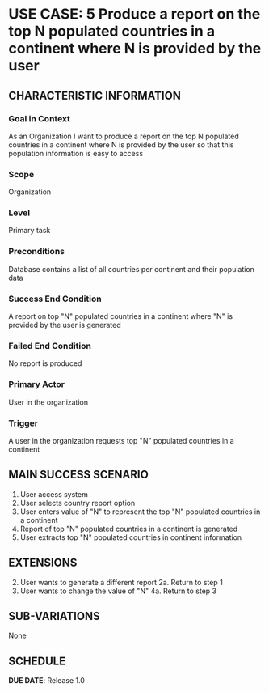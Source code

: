 # USE CASE: 5   Produce a report on the top N populated countries in a continent where N is provided by the user

## CHARACTERISTIC INFORMATION

### Goal in Context

As an Organization I want to produce a report on the top N populated countries in a continent where N is provided by the user so that this population information is easy to access

### Scope

Organization

### Level

Primary task

### Preconditions

Database contains a list of all countries per continent and their population data

### Success End Condition

A report on top "N" populated countries in a continent where "N" is provided by the user is generated

### Failed End Condition

No report is produced

### Primary Actor

User in the organization

### Trigger

A user in the organization requests top "N" populated countries in a continent

## MAIN SUCCESS SCENARIO
1. User access system
2. User selects country report option
3. User enters value of "N" to represent the top "N" populated countries in a continent
4. Report of top "N" populated countries in a continent is generated
5. User extracts top "N" populated countries in continent information


## EXTENSIONS
2. User wants to generate a different report
   2a. Return to step 1
4. User wants to change the value of "N"
   4a. Return to step 3


## SUB-VARIATIONS

None

## SCHEDULE

**DUE DATE**: Release 1.0